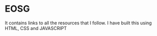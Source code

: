 # EOSG

It contains links to all the resources that I follow. I have built this using HTML, CSS and JAVASCRIPT

